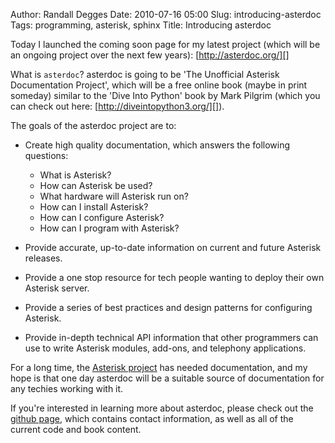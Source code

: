 Author: Randall Degges
Date: 2010-07-16 05:00
Slug: introducing-asterdoc
Tags: programming, asterisk, sphinx
Title: Introducing asterdoc


Today I launched the coming soon page for my latest project (which will be an
ongoing project over the next few years): [http://asterdoc.org/][]

What is `asterdoc`? asterdoc is going to be 'The Unofficial Asterisk
Documentation Project', which will be a free online book (maybe in print
someday) similar to the 'Dive Into Python' book by Mark Pilgrim (which you can
check out here: [http://diveintopython3.org/][]).

The goals of the asterdoc project are to:

-   Create high quality documentation, which answers the following questions:
    -   What is Asterisk?
    -   How can Asterisk be used?
    -   What hardware will Asterisk run on?
    -   How can I install Asterisk?
    -   How can I configure Asterisk?
    -   How can I program with Asterisk?

-   Provide accurate, up-to-date information on current and future Asterisk
    releases.
-   Provide a one stop resource for tech people wanting to deploy their own
    Asterisk server.
-   Provide a series of best practices and design patterns for configuring
    Asterisk.
-   Provide in-depth technical API information that other programmers can use to
    write Asterisk modules, add-ons, and telephony applications.

For a long time, the [Asterisk project][] has needed documentation, and my hope
is that one day asterdoc will be a suitable source of documentation for any
techies working with it.

If you're interested in learning more about asterdoc, please check out the
[github page][], which contains contact information, as well as all of the
current code and book content.

  [http://asterdoc.org/]: http://asterdoc.org/
  [http://diveintopython3.org/]: http://diveintopython3.org/
  [Asterisk project]: http://www.asterisk.org/
  [github page]: http://github.com/comradeb14ck/asterdoc
